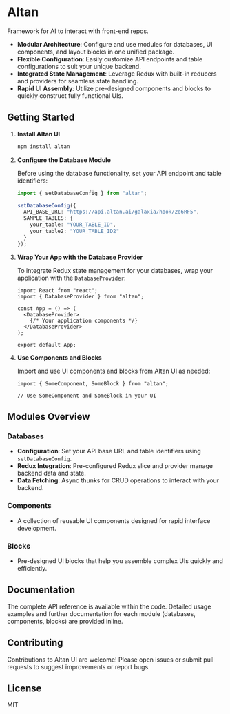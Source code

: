 
# Altan 


Framework for AI to interact with front-end repos. 


- **Modular Architecture**: Configure and use modules for databases, UI components, and layout blocks in one unified package.
- **Flexible Configuration**: Easily customize API endpoints and table configurations to suit your unique backend.
- **Integrated State Management**: Leverage Redux with built-in reducers and providers for seamless state handling.
- **Rapid UI Assembly**: Utilize pre-designed components and blocks to quickly construct fully functional UIs.

## Getting Started

1. **Install Altan UI**

   ```bash
   npm install altan
   ```

2. **Configure the Database Module**

   Before using the database functionality, set your API endpoint and table identifiers:

   ```ts
   import { setDatabaseConfig } from "altan";

   setDatabaseConfig({
     API_BASE_URL: "https://api.altan.ai/galaxia/hook/2o6RF5",
     SAMPLE_TABLES: {
       your_table: "YOUR_TABLE_ID",
       your_table2: "YOUR_TABLE_ID2"
     }
   });
   ```

3. **Wrap Your App with the Database Provider**

   To integrate Redux state management for your databases, wrap your application with the `DatabaseProvider`:

   ```tsx
   import React from "react";
   import { DatabaseProvider } from "altan";

   const App = () => (
     <DatabaseProvider>
       {/* Your application components */}
     </DatabaseProvider>
   );

   export default App;
   ```

4. **Use Components and Blocks**

   Import and use UI components and blocks from Altan UI as needed:

   ```tsx
   import { SomeComponent, SomeBlock } from "altan";

   // Use SomeComponent and SomeBlock in your UI
   ```

## Modules Overview

### Databases

- **Configuration**: Set your API base URL and table identifiers using `setDatabaseConfig`.
- **Redux Integration**: Pre-configured Redux slice and provider manage backend data and state.
- **Data Fetching**: Async thunks for CRUD operations to interact with your backend.

### Components

- A collection of reusable UI components designed for rapid interface development.

### Blocks

- Pre-designed UI blocks that help you assemble complex UIs quickly and efficiently.

## Documentation

The complete API reference is available within the code. Detailed usage examples and further documentation for each module (databases, components, blocks) are provided inline.

## Contributing

Contributions to Altan UI are welcome! Please open issues or submit pull requests to suggest improvements or report bugs.

## License

MIT
